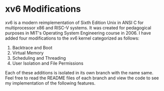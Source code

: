 # xv6 Modifications

xv6 is a modern reimplementation of Sixth Edition Unix in ANSI C for multiprocessor x86 and RISC-V systems. It was created for pedagogical purposes in MIT's Operating System Engineering course in 2006. I have added four modifications to the xv6 kernel categorized as follows:

1. Backtrace and Boot
2. Virtual Memory
3. Scheduling and Threading
4. User Isolation and File Permissions

Each of these additions is isolated in its own branch with the name same. Feel free to read the README files of each branch and view the code to see my implementation of the following features.
